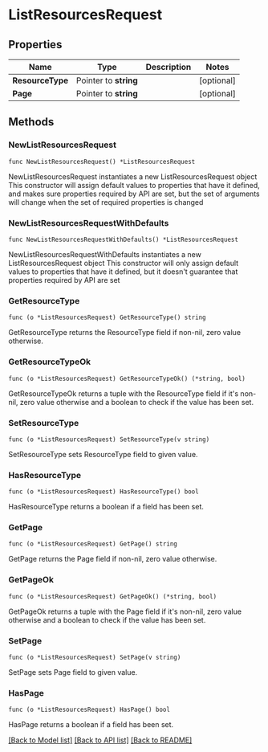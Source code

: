 # ListResourcesRequest

## Properties

Name | Type | Description | Notes
------------ | ------------- | ------------- | -------------
**ResourceType** | Pointer to **string** |  | [optional] 
**Page** | Pointer to **string** |  | [optional] 

## Methods

### NewListResourcesRequest

`func NewListResourcesRequest() *ListResourcesRequest`

NewListResourcesRequest instantiates a new ListResourcesRequest object
This constructor will assign default values to properties that have it defined,
and makes sure properties required by API are set, but the set of arguments
will change when the set of required properties is changed

### NewListResourcesRequestWithDefaults

`func NewListResourcesRequestWithDefaults() *ListResourcesRequest`

NewListResourcesRequestWithDefaults instantiates a new ListResourcesRequest object
This constructor will only assign default values to properties that have it defined,
but it doesn't guarantee that properties required by API are set

### GetResourceType

`func (o *ListResourcesRequest) GetResourceType() string`

GetResourceType returns the ResourceType field if non-nil, zero value otherwise.

### GetResourceTypeOk

`func (o *ListResourcesRequest) GetResourceTypeOk() (*string, bool)`

GetResourceTypeOk returns a tuple with the ResourceType field if it's non-nil, zero value otherwise
and a boolean to check if the value has been set.

### SetResourceType

`func (o *ListResourcesRequest) SetResourceType(v string)`

SetResourceType sets ResourceType field to given value.

### HasResourceType

`func (o *ListResourcesRequest) HasResourceType() bool`

HasResourceType returns a boolean if a field has been set.

### GetPage

`func (o *ListResourcesRequest) GetPage() string`

GetPage returns the Page field if non-nil, zero value otherwise.

### GetPageOk

`func (o *ListResourcesRequest) GetPageOk() (*string, bool)`

GetPageOk returns a tuple with the Page field if it's non-nil, zero value otherwise
and a boolean to check if the value has been set.

### SetPage

`func (o *ListResourcesRequest) SetPage(v string)`

SetPage sets Page field to given value.

### HasPage

`func (o *ListResourcesRequest) HasPage() bool`

HasPage returns a boolean if a field has been set.


[[Back to Model list]](../README.md#documentation-for-models) [[Back to API list]](../README.md#documentation-for-api-endpoints) [[Back to README]](../README.md)


